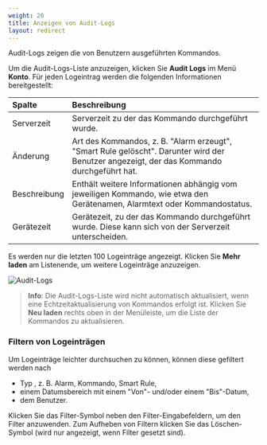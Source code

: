 ```yaml
---
weight: 20
title: Anzeigen von Audit-Logs
layout: redirect
---
```


Audit-Logs zeigen die von Benutzern ausgeführten Kommandos.

Um die Audit-Logs-Liste anzuzeigen, klicken Sie **Audit Logs** im Menü **Konto**. Für jeden Logeintrag werden die folgenden Informationen bereitgestellt:

<table>

<thead>

<tr>

<th style="text-align: left">Spalte</th>

<th style="text-align: left">Beschreibung</th>

</tr>

</thead>

<tbody>

<tr>

<td style="text-align: left">Serverzeit</td>

<td style="text-align: left">Serverzeit zu der das Kommando durchgeführt wurde.</td>

</tr>

<tr>

<td style="text-align: left">Änderung</td>

<td style="text-align: left">Art des Kommandos, z. B. "Alarm erzeugt", "Smart Rule gelöscht". Darunter wird der Benutzer angezeigt, der das Kommando durchgeführt hat.</td>

</tr>

<tr>

<td style="text-align: left">Beschreibung</td>

<td style="text-align: left">Enthält weitere Informationen abhängig vom jeweiligen Kommando, wie etwa den Gerätenamen, Alarmtext oder Kommandostatus.</td>

</tr>

<tr>

<td style="text-align: left">Gerätezeit</td>

<td style="text-align: left">Gerätezeit, zu der das Kommando durchgeführt wurde. Diese kann sich von der Serverzeit unterscheiden.</td>

</tr>

</tbody>

</table>

Es werden nur die letzten 100 Logeinträge angezeigt. Klicken Sie **Mehr laden** am Listenende, um weitere Logeinträge anzuzeigen.

![Audit-Logs](/guides/images/benutzerhandbuch/Admin_Auditlogs.png)

> **Info**: Die Audit-Logs-Liste wird nicht automatisch aktualisiert, wenn eine Echtzeitaktualisierung von Kommandos erfolgt ist. Klicken Sie **Neu laden** rechts oben in der Menüleiste, um die Liste der Kommandos zu aktualisieren.

### Filtern von Logeinträgen

Um Logeinträge leichter durchsuchen zu können, können diese gefiltert werden nach

*   Typ , z. B. Alarm, Kommando, Smart Rule,
*   einem Datumsbereich mit einem "Von"- und/oder einem "Bis"-Datum,
*   dem Benutzer.

Klicken Sie das Filter-Symbol neben den Filter-Eingabefeldern, um den Filter anzuwenden. Zum Aufheben von Filtern klicken Sie das Löschen-Symbol (wird nur angezeigt, wenn Filter gesetzt sind).

